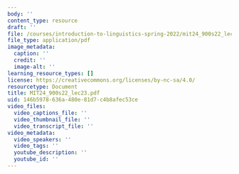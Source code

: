 ```yaml
---
body: ''
content_type: resource
draft: ''
file: /courses/introduction-to-linguistics-spring-2022/mit24_900s22_lec23.pdf
file_type: application/pdf
image_metadata:
  caption: ''
  credit: ''
  image-alt: ''
learning_resource_types: []
license: https://creativecommons.org/licenses/by-nc-sa/4.0/
resourcetype: Document
title: MIT24_900s22_lec23.pdf
uid: 146b5978-636a-480e-81d7-c4b8afec53ce
video_files:
  video_captions_file: ''
  video_thumbnail_file: ''
  video_transcript_file: ''
video_metadata:
  video_speakers: ''
  video_tags: ''
  youtube_description: ''
  youtube_id: ''
---
```

